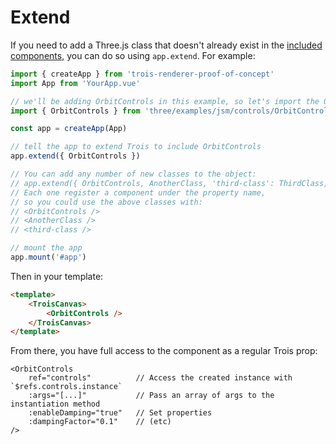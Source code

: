 # Extend

If you need to add a Three.js class that doesn't already exist in the [included components](http://localhost:3000/renderer/components/), you can do so using `app.extend`. For example:

```js
import { createApp } from 'trois-renderer-proof-of-concept'
import App from 'YourApp.vue'

// we'll be adding OrbitControls in this example, so let's import the OrbitControls class
import { OrbitControls } from 'three/examples/jsm/controls/OrbitControls'

const app = createApp(App)

// tell the app to extend Trois to include OrbitControls
app.extend({ OrbitControls })

// You can add any number of new classes to the object:
// app.extend({ OrbitControls, AnotherClass, 'third-class': ThirdClass, ... })
// Each one register a component under the property name,
// so you could use the above classes with:
// <OrbitControls />
// <AnotherClass />
// <third-class />

// mount the app
app.mount('#app')
```

Then in your template:

```html
<template>
    <TroisCanvas>
        <OrbitControls />
    </TroisCanvas>
</template>
```

From there, you have full access to the component as a regular Trois prop:

```
<OrbitControls
    ref="controls"          // Access the created instance with `$refs.controls.instance`
    :args="[...]"           // Pass an array of args to the instantiation method
    :enableDamping="true"   // Set properties
    :dampingFactor="0.1"    // (etc)
/>
```